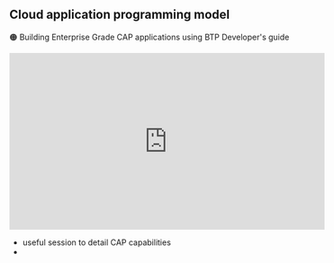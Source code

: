 ## Cloud application programming model


🟠 Building Enterprise Grade CAP applications using BTP Developer's guide

<iframe width="560" height="315" src="https://www.youtube.com/embed/tUKMUIL9C6k" title="YouTube video player" frameborder="0" allow="accelerometer; autoplay; clipboard-write; encrypted-media; gyroscope; picture-in-picture; web-share" allowfullscreen></iframe>

- useful session to detail CAP capabilities
- 
